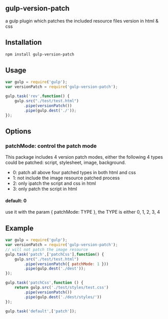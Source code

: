 ## gulp-version-patch

a gulp plugin which patches the included resource files version in html & css

## Installation

```bash
npm install gulp-version-patch
```

## Usage

```js
var gulp = require('gulp');
var versionPatch = require('gulp-version-patch');

gulp.task('rev',function() {
    gulp.src("./test/test.html")
        .pipe(versionPatch())
        .pipe(gulp.dest('./'));
});
```

## Options

### patchMode: control the patch mode
This package includes 4 version patch modes, either the following 4 types could be patched: script, stylesheet, image, background. 

* 0: patch all above four patched types in both html and css
* 1: not include the image resource patched process
* 2: only ipatch the script and css in html 
* 3: only patch the script in html 

#### default: 0
use it with the param { patchMode: TYPE }, the TYPE is either 0, 1, 2, 3, 4

## Example

```js
var gulp = require('gulp');
var versionPatch = require('gulp-version-patch');
// will not patch the image resource
gulp.task('patch',['patchCss'],function() {
    gulp.src("./test/test.html")
        .pipe(versionPatch({ patchMode: 1 }))
        .pipe(gulp.dest('./dest'));
});

gulp.task('patchCss',function () {
    return gulp.src('./test/styles/test.css')
        .pipe(versionPatch())
        .pipe(gulp.dest('./dest/styles/'))
});

gulp.task('default',['patch']);
```



